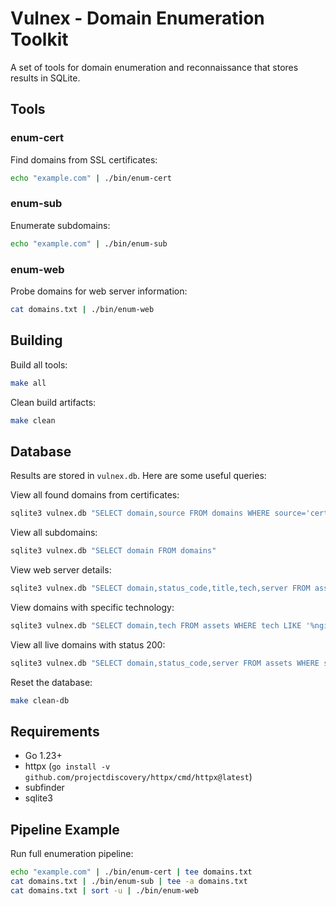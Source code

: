 # Vulnex - Domain Enumeration Toolkit

A set of tools for domain enumeration and reconnaissance that stores results in SQLite.

## Tools

### enum-cert
Find domains from SSL certificates:
```bash
echo "example.com" | ./bin/enum-cert
```

### enum-sub
Enumerate subdomains:
```bash
echo "example.com" | ./bin/enum-sub
```

### enum-web
Probe domains for web server information:
```bash
cat domains.txt | ./bin/enum-web
```

## Building

Build all tools:
```bash
make all
```

Clean build artifacts:
```bash
make clean
```

## Database

Results are stored in `vulnex.db`. Here are some useful queries:

View all found domains from certificates:
```bash
sqlite3 vulnex.db "SELECT domain,source FROM domains WHERE source='cert'"
```

View all subdomains:
```bash
sqlite3 vulnex.db "SELECT domain FROM domains"
```

View web server details:
```bash
sqlite3 vulnex.db "SELECT domain,status_code,title,tech,server FROM assets"
```

View domains with specific technology:
```bash
sqlite3 vulnex.db "SELECT domain,tech FROM assets WHERE tech LIKE '%nginx%'"
```

View all live domains with status 200:
```bash
sqlite3 vulnex.db "SELECT domain,status_code,server FROM assets WHERE status_code=200"
```

Reset the database:
```bash
make clean-db
```

## Requirements

- Go 1.23+
- httpx (`go install -v github.com/projectdiscovery/httpx/cmd/httpx@latest`)
- subfinder
- sqlite3

## Pipeline Example

Run full enumeration pipeline:
```bash
echo "example.com" | ./bin/enum-cert | tee domains.txt
cat domains.txt | ./bin/enum-sub | tee -a domains.txt
cat domains.txt | sort -u | ./bin/enum-web
```